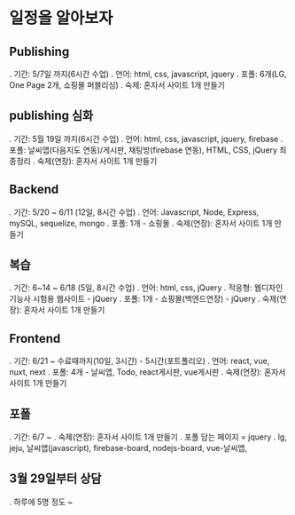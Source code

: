 # 일정을 알아보자
## Publishing
. 기간: 5/7일 까지(6시간 수업)
. 언어: html, css, javascript, jquery
. 포폴: 6개(LG, One Page 2개, 쇼핑몰 퍼블리싱)
. 숙제: 혼자서 사이트 1개 만들기

## publishing 심화
. 기간: 5월 19일 까지(6시간 수업)
. 언어: html, css, javascript, jquery, firebase
. 포폴: 날씨앱(다음지도 연동)/게시판, 채팅방(firebase 연동), HTML, CSS, jQuery 최종정리
. 숙제(연장): 혼자서 사이트 1개 만들기

## Backend
. 기간: 5/20 ~ 6/11 (12일, 8시간 수업)
. 언어: Javascript, Node, Express, mySQL, sequelize, mongo
. 포폴: 1개 - 쇼핑몰
. 숙제(연장): 혼자서 사이트 1개 만들기

## 복습
. 기간: 6~14 ~ 6/18 (5일, 8시간 수업)
. 언어: html, css, jQuery
. 적응형: 웹디자인 기능사 시험용 웹사이트 - jQuery
. 포폴: 1개 - 쇼핑몰(백엔드연장) - jQuery
. 숙제(연장): 혼자서 사이트 1개 만들기

## Frontend
. 기간: 6/21 ~ 수료때까지(10일, 3시간) - 5시간(포트폴리오)
. 언어: react, vue, nuxt, next
. 포폴: 4개 - 날씨앱, Todo, react게시판, vue게시판
. 숙제(연장): 혼자서 사이트 1개 만들기

## 포폴
. 기간: 6/7 ~
. 숙제(연장): 혼자서 사이트 1개 만들기
. 포폴 담는 페이지 = jquery
. lg, jeju, 날씨앱(javascript), firebase-board, nodejs-board, vue-날씨앱, 

## 3월 29일부터 상담
. 하루에 5명 정도 ~
